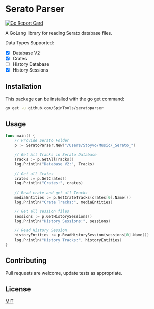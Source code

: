 # Serato Parser

[![Go Report Card](https://goreportcard.com/badge/github.com/SpinTools/seratoparser)](https://goreportcard.com/report/github.com/SpinTools/seratoparser)


A GoLang library for reading Serato database files.

Data Types Supported:
- [x] Database V2
- [x] Crates
- [ ] History Database
- [x] History Sessions

## Installation

This package can be installed with the go get command:

```bash
go get -u github.com/SpinTools/seratoparser
```

## Usage

```go
func main() {
    // Provide Serato Folder
    p := SeratoParser.New("/Users/Stoyvo/Music/_Serato_")
    
    // Get All Tracks in Serato Database
    Tracks := p.GetAllTracks()
    log.Println("Database V2:", Tracks)
    
    // Get all Crates
    crates := p.GetCrates()
    log.Println("Crates:", crates)
    
    // Read crate and get all Tracks
    mediaEntities := p.GetCrateTracks(crates[0].Name())
    log.Println("Crate Tracks:", mediaEntities)

    // Get all session files
    sessions := p.GetHistorySessions()
    log.Println("History Sessions:", sessions)
    
    // Read History Session
    historyEntities := p.ReadHistorySession(sessions[0].Name())
    log.Println("History Tracks:", historyEntities)
}
```

## Contributing
Pull requests are welcome, update tests as appropriate.

## License
[MIT](https://github.com/SpinTools/seratoparser/LICENSE)
